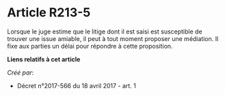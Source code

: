 # Article R213-5

Lorsque le juge estime que le litige dont il est saisi est susceptible de trouver une issue amiable, il peut à tout moment
proposer une médiation. Il fixe aux parties un délai pour répondre à cette proposition.

**Liens relatifs à cet article**

_Créé par_:

  - Décret n°2017-566 du 18 avril 2017 - art. 1
